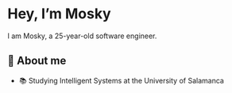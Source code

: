 # Hey, I’m Mosky
I am Mosky, a 25-year-old software engineer.

## 🤹 About me
- 📚 Studying Intelligent Systems at the University of Salamanca
<!---
M0sky/M0sky is a ✨ special ✨ repository because its `README.md` (this file) appears on your GitHub profile.
You can click the Preview link to take a look at your changes.
--->
